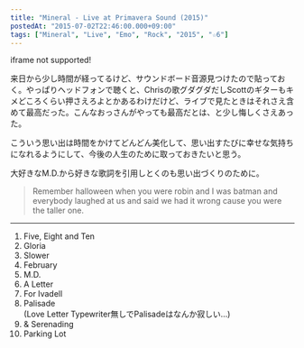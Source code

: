 ```yaml
---
title: "Mineral - Live at Primavera Sound (2015)"
postedAt: "2015-07-02T22:46:00.000+09:00"
tags: ["Mineral", "Live", "Emo", "Rock", "2015", "☆6"]
---
```


iframe not supported! 

来日から少し時間が経ってるけど、サウンドボード音源見つけたので貼っておく。やっぱりヘッドフォンで聴くと、Chrisの歌グダグダだしScottのギターもキメどころくらい押さえろよとかあるわけだけど、ライブで見たときはそれさえ含めて最高だった。こんなおっさんがやっても最高だとは、と少し悔しくさえあった。

こういう思い出は時間をかけてどんどん美化して、思い出すたびに幸せな気持ちになれるようにして、今後の人生のために取っておきたいと思う。

大好きなM.D.から好きな歌詞を引用しとくのも思い出づくりのために。

> Remember halloween when you were robin and I was batman and everybody laughed at us and said we had it wrong cause you were the taller one.

---

1. Five, Eight and Ten
2. Gloria
3. Slower
4. February
5. M.D.
6. A Letter
7. For Ivadell
8. Palisade  
(Love Letter Typewriter無しでPalisadeはなんか寂しい…)
9. & Serenading
10. Parking Lot